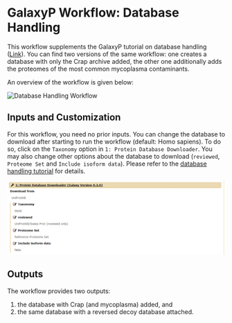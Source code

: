 # GalaxyP Workflow: Database Handling

This workflow supplements the GalaxyP tutorial on database handling ([Link](https://galaxyproject.github.io/training-material//Proteomics/tutorials/database-handling)). 
You can find two versions of the same workflow: one creates a database with only the Crap archive added, the other one additionally adds the proteomes of the most common mycoplasma contaminants.

An overview of the workflow is given below:

![Database Handling Workflow](../../images/wf_database-handling.PNG)

## Inputs and Customization

For this workflow, you need no prior inputs. You can change the database to download after starting to run the workflow (default: Homo sapiens). To do so, click on the `Taxonomy` option in `1: Protein Database Downloader`. 
You may also change other options about the database to download (`reviewed`, `Proteome Set` and `Include isoform data`). Please refer to the [database handling tutorial](https://galaxyproject.github.io/training-material//Proteomics/tutorials/database-handling) for details.

![Input_options](../../images/wf_database-handling_options.PNG)

## Outputs

The workflow provides two outputs: 

1. the database with Crap (and mycoplasma) added, and
2. the same database with a reversed decoy database attached.